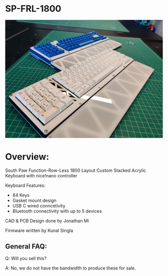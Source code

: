 # SP-FRL-1800

![SPFRL1800 Blue/White & Black/White](https://github.com/jonathanmi6/SPFRL1800/blob/main/Images/BlueWhite_BlackWhite.jpg?raw=true)

# Overview:

South Paw Function-Row-Less 1800 Layout Custom Stacked Acrylic Keyboard with nice!nano controller

Keyboard Features:
* 84 Keys
* Gasket mount design
* USB C wired conncetivity
* Bluetooth connectivity with up to 5 devices

CAD & PCB Design done by Jonathan Mi

Firmware written by Kunal Singla


## General FAQ:
Q: Will you sell this?

A: No, we do not have the bandwidth to produce these for sale.



